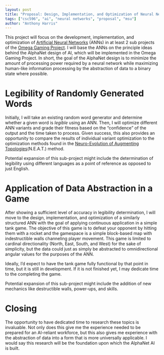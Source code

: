 ```yaml
---
layout: post
title: "Proposal: Design, Implementation, and Optimization of Neural Networks"
tags: ["csc596", "ai", "neural networks", "proposal", "msu"]
author: "Anthony Harris"
---
```


This project will focus on the development, implementation, and optimization of [Artificial Neural Networks](https://www.youtube.com/watch?v=aircAruvnKk&list=PLZHQObOWTQDNU6R1_67000Dx_ZCJB-3pi) (ANNs) in at least 2 sub projects of the [Omega Gaming Project](https://www.omega-gaming-project.org/). I will base the ANNs on the principle ideas behind the AlphaNet design of AI, which will be implemented in the Omega Gaming Project. In short, the goal of the AlphaNet design is to minimize the amount of processing power required by a neural network while maximizing human-like information processing by the abstraction of data to a binary state where possible.

# Legibility of Randomly Generated Words 

Initially, I will take an existing random word generator and determine whether a given word is *legible* using an ANN. Then, I will optimize different ANN variants and grade their fitness based on the “confidence” of the output and the time taken to process. Given success, this also provides an opportunity to compare the results of individual variant optimization to the optimization methods found in the [Neuro-Evolution of Augmenting Topologies](http://nn.cs.utexas.edu/downloads/papers/stanley.ec02.pdf)(N.E.A.T.) method. 

Potential expansion of this sub-project might include the determination of legibility using different languages as a point of reference as opposed to just English.

# Application of Data Abstraction in a Game

After showing a sufficient level of accuracy in legibility determination, I will move to the design, implementation, and optimization of a similarly structured ANN with the goal of applying continuous application in a simple tank game. The objective of this game is to defeat your opponent by hitting them with a rocket and the gamespace is a simple block-based map with indestructible walls channeling player movement. This game is limited to cardinal directionality (North, East, South, and West) for the sake of simplicity, but the data could just as simply be abstracted to omnidirectional angular values for the purposes of the ANN. 

Ideally, I’d expect to have the tank game fully functional by that point in time, but it is still in development. If it is not finished yet, I may dedicate time to the completing the game.

Potential expansion of this sub-project might include the addition of new mechanics like destructible walls, power-ups, and skills.

# Closing

The opportunity to have dedicated time to research these topics is invaluable. Not only does this give me the experience needed to be prepared for an AI-reliant workforce, but this also gives me experience with the abstraction of data into a form that is more universally applicable. I would say this research will be the foundation upon which the AlphaNet AI is built.
